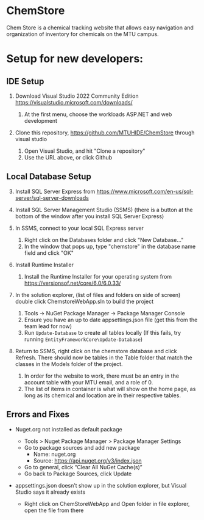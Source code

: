 # ChemStore
Chem Store is a chemical tracking website that allows easy navigation and organization of inventory for chemicals on the MTU campus.

# Setup for new developers:
## IDE Setup
1. Download Visual Studio 2022 Community Edition https://visualstudio.microsoft.com/downloads/
	1. At the first menu, choose the workloads
  ASP.NET and web development

2. Clone this repository, https://github.com/MTUHIDE/ChemStore through visual studio
	1. Open Visual Studio, and hit "Clone a repository"
	2. Use the URL above, or click Github


## Local Database Setup
3. Install SQL Server Express from https://www.microsoft.com/en-us/sql-server/sql-server-downloads


4. Install SQL Server Management Studio (SSMS) (there is a button at the bottom of the window after you install SQL Server Express)

5. In SSMS, connect to your local SQL Express server
	1. Right click on the Databases folder and click "New Database..."
	2. In the window that pops up, type "chemstore" in the database name field and click "OK"

6. Install Runtime Installer
   	1. Install the Runtime Installer for your operating system from https://versionsof.net/core/6.0/6.0.33/

8. In the solution explorer, (list of files and folders on side of screen) double click ChemstoreWebApp.sln to build the project
	1. Tools -> NuGet Package Manager -> Package Manager Console
	2. Ensure you have an up to date appsettings.json file (get this from the team lead for now)
	3. Run `Update-Database` to create all tables locally (If this fails, try running `EntityFrameworkCore\Update-Database`)

9. Return to SSMS, right click on the chemstore database and click Refresh. There should now be tables in the Table folder that match the classes in the Models folder of the project.
	1. In order for the website to work, there must be an entry in the account table with your MTU email, and a role of 0.
	2. The list of items in container is what will show on the home page, as long as its chemical and location are in their respective tables.

## Errors and Fixes
* Nuget.org not installed as default package
	* Tools > Nuget Package Manager > Package Manager Settings
	* Go to package sources and add new package
		* Name: nuget.org
		* Source: https://api.nuget.org/v3/index.json
	* Go to general, click “Clear All NuGet Cache(s)”
	* Go back to Package Sources, click Update

* appsettings.json doesn’t show up in the solution explorer, but Visual Studio says it already exists
	* Right click on ChemStoreWebApp and Open folder in file explorer, open the file from there

